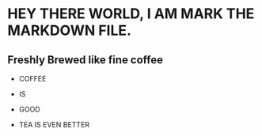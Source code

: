 # HEY THERE WORLD, I AM MARK THE MARKDOWN FILE.
## Freshly Brewed like fine coffee

* COFFEE
* IS
* GOOD

* TEA IS EVEN BETTER
